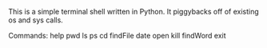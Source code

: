 This is a simple terminal shell written in Python. It piggybacks off of existing os and sys calls.

Commands:
  help
  pwd
  ls
  ps
  cd
  findFile
  date
  open
  kill
  findWord
  exit
